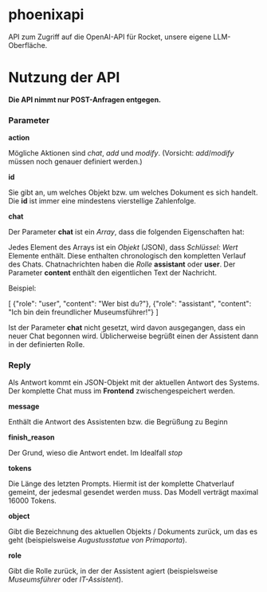 # phoenixapi
API zum Zugriff auf die OpenAI-API für Rocket, unsere eigene LLM-Oberfläche.

# Nutzung der API

__Die API nimmt nur POST-Anfragen entgegen.__


### Parameter

**action**

Mögliche Aktionen sind _chat_, _add_ und _modify_. (Vorsicht: _add_/_modify_ müssen noch genauer definiert werden.)

**id**

Sie gibt an, um welches Objekt bzw. um welches Dokument es sich handelt. Die **id** ist immer eine mindestens vierstellige Zahlenfolge.

**chat**

Der Parameter **chat** ist ein _Array_, dass die folgenden Eigenschaften hat:

Jedes Element des Arrays ist ein _Objekt_ (JSON), dass _Schlüssel: Wert_ Elemente enthält. Diese enthalten chronologisch den kompletten Verlauf des Chats.
Chatnachrichten haben die _Rolle_ **assistant** oder **user**. Der Parameter **content** enthält den eigentlichen Text der Nachricht.

Beispiel:

[
    {"role": "user", "content": "Wer bist du?"},
    {"role": "assistant", "content": "Ich bin dein freundlicher Museumsführer!"}
]

Ist der Parameter **chat** nicht gesetzt, wird davon ausgegangen, dass ein neuer Chat begonnen wird. Üblicherweise begrüßt einen der Assistent dann in der definierten Rolle.

### Reply

Als Antwort kommt ein JSON-Objekt mit der aktuellen Antwort des Systems. Der komplette Chat muss im **Frontend** zwischengespeichert werden.

**message**

Enthält die Antwort des Assistenten bzw. die Begrüßung zu Beginn


**finish_reason**

Der Grund, wieso die Antwort endet. Im Idealfall _stop_

**tokens**

Die Länge des letzten Prompts. Hiermit ist der komplette Chatverlauf gemeint, der jedesmal gesendet werden muss. Das Modell verträgt maximal 16000 Tokens.
                
**object**

Gibt die Bezeichnung des aktuellen Objekts / Dokuments zurück, um das es geht (beispielsweise _Augustusstatue von Primaporta_).

**role**

Gibt die Rolle zurück, in der der Assistent agiert (beispielsweise _Museumsführer_ oder _IT-Assistent_).
